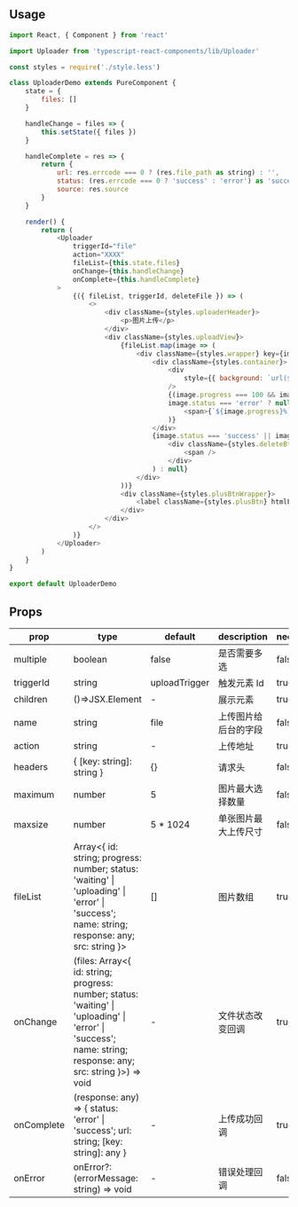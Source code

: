 ## Usage

```javascript
import React, { Component } from 'react'

import Uploader from 'typescript-react-components/lib/Uploader'

const styles = require('./style.less')

class UploaderDemo extends PureComponent {
    state = {
        files: []
    }

    handleChange = files => {
        this.setState({ files })
    }

    handleComplete = res => {
        return {
            url: res.errcode === 0 ? (res.file_path as string) : '',
            status: (res.errcode === 0 ? 'success' : 'error') as 'success' | 'error',
            source: res.source
        }
    }

    render() {
        return (
            <Uploader
                triggerId="file"
                action="XXXX"
                fileList={this.state.files}
                onChange={this.handleChange}
                onComplete={this.handleComplete}
            >
                {({ fileList, triggerId, deleteFile }) => (
                    <>
                        <div className={styles.uploaderHeader}>
                            <p>图片上传</p>
                        </div>
                        <div className={styles.uploadView}>
                            {fileList.map(image => (
                                <div className={styles.wrapper} key={image.id}>
                                    <div className={styles.container}>
                                        <div
                                            style={{ background: `url(${image.src}) no-repeat center center / contain` }}
                                        />
                                        {(image.progress === 100 && image.status !== 'uploading') ||
                                        image.status === 'error' ? null : (
                                            <span>{`${image.progress}%`}</span>
                                        )}
                                    </div>
                                    {image.status === 'success' || image.status === 'uploading' ? (
                                        <div className={styles.deleteBtn} onClick={() => deleteFile(image.id)}>
                                            <span />
                                        </div>
                                    ) : null}
                                </div>
                            ))}
                            <div className={styles.plusBtnWrapper}>
                                <label className={styles.plusBtn} htmlFor={triggerId} />
                            </div>
                        </div>
                    </>
                )}
            </Uploader>
        )
    }
}

export default UploaderDemo
```

## Props

| prop       | type                                                                                                                                                         | default       | description          | necessity |
| ---------- | ------------------------------------------------------------------------------------------------------------------------------------------------------------ | ------------- | -------------------- | --------- |
| multiple   | boolean                                                                                                                                                      | false         | 是否需要多选         | false     |
| triggerId  | string                                                                                                                                                       | uploadTrigger | 触发元素 Id          | true      |
| children   | ()=>JSX.Element                                                                                                                                              | -             | 展示元素             | true      |
| name       | string                                                                                                                                                       | file          | 上传图片给后台的字段 | false     |
| action     | string                                                                                                                                                       | -             | 上传地址             | true      |
| headers    | { [key: string]: string }                                                                                                                                    | {}            | 请求头               | false     |
| maximum    | number                                                                                                                                                       | 5             | 图片最大选择数量     | false     |
| maxsize    | number                                                                                                                                                       | 5 \* 1024     | 单张图片最大上传尺寸 | false     |
| fileList   | Array<{ id: string; progress: number; status: 'waiting' \| 'uploading' \| 'error' \| 'success'; name: string; response: any; src: string }>                  | []            | 图片数组             | true      |
| onChange   | (files: Array<{ id: string; progress: number; status: 'waiting' \| 'uploading' \| 'error' \| 'success'; name: string; response: any; src: string }>) => void | -             | 文件状态改变回调     | true      |
| onComplete | (response: any) => { status: 'error' \| 'success'; url: string; [key: string]: any }                                                                         | -             | 上传成功回调         | true      |
| onError    | onError?: (errorMessage: string) => void                                                                                                                     | -             | 错误处理回调         | false     |
